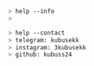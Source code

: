 ```bash
> help --info
> 
```

```bash
> help --contact
> telegram: kubusekk
> instagram: 3kubusekk
> github: kubuss24

```
